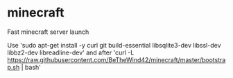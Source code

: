 # minecraft
Fast minecraft server launch

Use
'sudo apt-get install -y curl git build-essential libsqlite3-dev libssl-dev libbz2-dev libreadline-dev'
and after
'curl -L https://raw.githubusercontent.com/BeTheWind42/minecraft/master/bootstrap.sh | bash'
